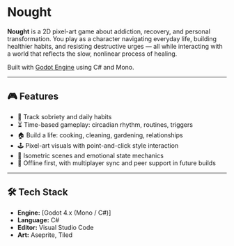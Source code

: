 # Nought

**Nought** is a 2D pixel-art game about addiction, recovery, and personal transformation. You play as a character navigating everyday life, building healthier habits, and resisting destructive urges — all while interacting with a world that reflects the slow, nonlinear process of healing.

Built with [Godot Engine](https://godotengine.org/) using C# and Mono.

---

## 🎮 Features

- 🧠 Track sobriety and daily habits
- ⏳ Time-based gameplay: circadian rhythm, routines, triggers
- 🏠 Build a life: cooking, cleaning, gardening, relationships
- 🕹️ Pixel-art visuals with point-and-click style interaction
- 🧩 Isometric scenes and emotional state mechanics
- 🤝 Offline first, with multiplayer sync and peer support in future builds

---

## 🛠️ Tech Stack

- **Engine:** [Godot 4.x (Mono / C#)]
- **Language:** C#
- **Editor:** Visual Studio Code
- **Art:** Aseprite, Tiled
